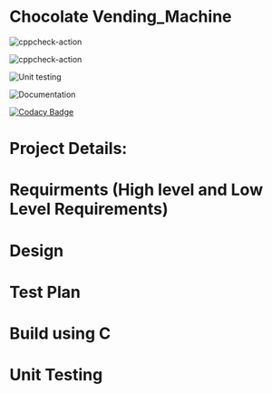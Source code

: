 # Chocolate Vending_Machine

![cppcheck-action](https://github.com/99002666/Vending_Machine/workflows/cppcheck-action/badge.svg)

![cppcheck-action](https://github.com/99002666/Vending_Machine/workflows/cppcheck-action/badge.svg)

![Unit testing](https://github.com/99002666/Vending_Machine/workflows/Unit%20testing/badge.svg)

![Documentation](https://github.com/99002666/Vending_Machine/workflows/Documentation/badge.svg)

[![Codacy Badge](https://app.codacy.com/project/badge/Grade/154fb98c0fa64a7680be79c6ab4a8204)](https://www.codacy.com/manual/99002666/Vending_Machine?utm_source=github.com&amp;utm_medium=referral&amp;utm_content=99002666/Vending_Machine&amp;utm_campaign=Badge_Grade)

# Project Details:
  # Requirments (High level and Low Level Requirements)
  # Design
  # Test Plan
  # Build using C
  # Unit Testing
  
